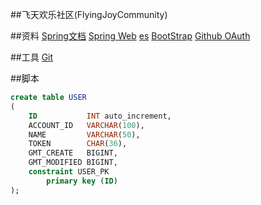 ##飞天欢乐社区(FlyingJoyCommunity)

##资料
[Spring文档](https://spring.io/guides)
[Spring Web](https://spring.io/guides/gs/serving-web-content/)
[es](https://elasticsearch.cn/explore)
[BootStrap](https://v3.bootcss.com/getting-started/)
[Github OAuth](https://developer.github.com/apps/building-github-apps/creating-a-github-app/)

##工具
[Git](https://git-scm.com/downloads)

##脚本
```sql
create table USER
(
    ID           INT auto_increment,
    ACCOUNT_ID   VARCHAR(100),
    NAME         VARCHAR(50),
    TOKEN        CHAR(36),
    GMT_CREATE   BIGINT,
    GMT_MODIFIED BIGINT,
    constraint USER_PK
        primary key (ID)
);
```
